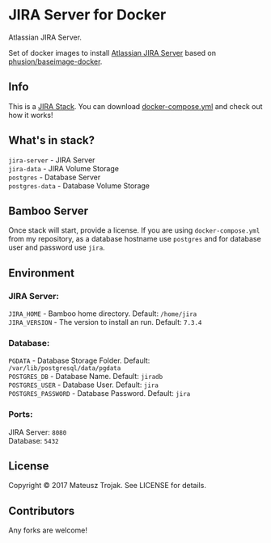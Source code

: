# JIRA Server for Docker
Atlassian JIRA Server.

Set of docker images to install [Atlassian JIRA Server](https://www.atlassian.com/software/jira) based on [phusion/baseimage-docker](https://github.com/phusion/baseimage-docker).

## Info
This is a [JIRA Stack](https://github.com/matisku/jira-docker). You can download [docker-compose.yml](https://github.com/matisku/jira-docker/blob/master/docker-compose.yml) and check out how it works!

## What's in stack?
`jira-server` - JIRA Server   
`jira-data` - JIRA Volume Storage   
`postgres` - Database Server   
`postgres-data` - Database Volume Storage   

## Bamboo Server
Once stack will start, provide a license. If you are using `docker-compose.yml` from my repository, as a database hostname use `postgres` and for database user and password use `jira`.

## Environment
### JIRA Server:
`JIRA_HOME` - Bamboo home directory. Default: `/home/jira`   
`JIRA_VERSION` - The version to install an run. Default: `7.3.4`   

### Database:
`PGDATA` - Database Storage Folder. Default: `/var/lib/postgresql/data/pgdata`   
`POSTGRES_DB` - Database Name. Default: `jiradb`   
`POSTGRES_USER` - Database User. Default: `jira`   
`POSTGRES_PASSWORD` - Database Password. Default: `jira`   

### Ports:
JIRA Server: `8080`   
Database: `5432`   

## License
Copyright © 2017 Mateusz Trojak. See LICENSE for details.

## Contributors
Any forks are welcome!
